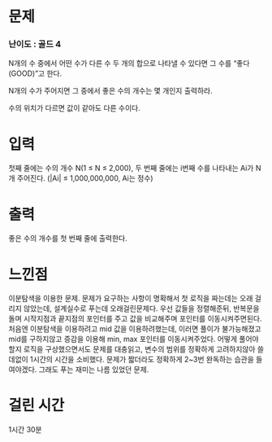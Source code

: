 # 문제

### 난이도 : 골드 4

N개의 수 중에서 어떤 수가 다른 수 두 개의 합으로 나타낼 수 있다면 그 수를 “좋다(GOOD)”고 한다.

N개의 수가 주어지면 그 중에서 좋은 수의 개수는 몇 개인지 출력하라.

수의 위치가 다르면 값이 같아도 다른 수이다.

# 입력

첫째 줄에는 수의 개수 N(1 ≤ N ≤ 2,000), 두 번째 줄에는 i번째 수를 나타내는 Ai가 N개 주어진다. (|Ai| ≤ 1,000,000,000, Ai는 정수)

# 출력

좋은 수의 개수를 첫 번째 줄에 출력한다.

# 느낀점

이분탐색을 이용한 문제. 문제가 요구하는 사항이 명확해서 첫 로직을 짜는데는 오래 걸리지 않았는데, 설계실수로 푸는데 오래걸린문제다. 우선 값들을 정렬해준뒤, 반복문을 돌며 시작지점과 끝지점의 포인터를 주고 값을 비교해주며 포인터를 이동시켜주면된다. 처음엔 이분탐색을 이용하려고 mid 값을 이용하려했는데, 이러면 풀이가 불가능해졌고 mid를 구하지않고 증감을 이용해 min, max 포인터를 이동시켜주었다. 어떻게 풀어야할지 로직을 구상했으면서도 문제를 대충읽고, 변수의 범위를 정확하게 고려하지않아 쓸데없이 1시간의 시간을 소비했다. 문제가 짧더라도 정확하게 2~3번 완독하는 습관을 들여야겠다. 그래도 푸는 재미는 나름 있었던 문제.

# 걸린 시간

1시간 30분

